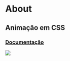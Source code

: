 # About
## Animação em CSS
<h3 align="left">
    <a href="[https://pt-br.reactjs.org/](https://developer.mozilla.org/en-US/docs/Web/CSS/animation
)"> Documentação</a>
</h1>
<img src="img/login_animado.gif" />
